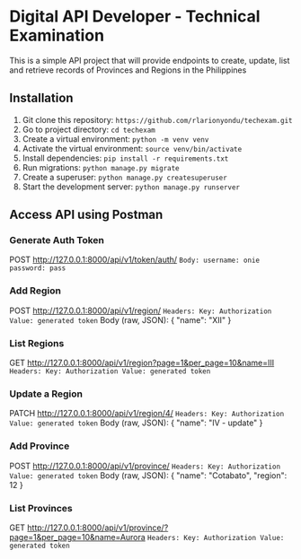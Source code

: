 # Digital API Developer - Technical Examination

This is a simple API project that will provide endpoints to create, update, list and retrieve records of Provinces and Regions in the Philippines

## Installation

1. Git clone this repository: `https://github.com/rlarionyondu/techexam.git`
2. Go to project directory: `cd techexam`
3. Create a virtual environment: `python -m venv venv`
4. Activate the virtual environment: `source venv/bin/activate`
5. Install dependencies: `pip install -r requirements.txt`
6. Run migrations: `python manage.py migrate`
7. Create a superuser: `python manage.py createsuperuser`
8. Start the development server: `python manage.py runserver`


## Access API using Postman

### Generate Auth Token
POST http://127.0.0.1:8000/api/v1/token/auth/
`Body:
    username: onie
    password: pass`

### Add Region
POST http://127.0.0.1:8000/api/v1/region/
`Headers:
    Key: Authorization
    Value: generated token`
    Body (raw, JSON):
        {
            "name": "XII"
        }

### List Regions
GET http://127.0.0.1:8000/api/v1/region?page=1&per_page=10&name=III
`Headers:
    Key: Authorization
    Value: generated token`

### Update a Region
PATCH http://127.0.0.1:8000/api/v1/region/4/
`Headers:
    Key: Authorization
    Value: generated token`
Body (raw, JSON):
    {
    "name": "IV - update"
    }

### Add Province
POST http://127.0.0.1:8000/api/v1/province/
`Headers:
    Key: Authorization
    Value: generated token`
Body (raw, JSON):
    {
    "name": "Cotabato",
    "region": 12
    }

### List Provinces
GET http://127.0.0.1:8000/api/v1/province/?page=1&per_page=10&name=Aurora
`Headers:
    Key: Authorization
    Value: generated token`
